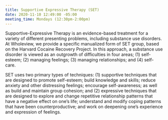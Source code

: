 ```yaml
---
title: Supportive Expressive Therapy (SET)
date: 2020-11-10 12:49:00 -05:00
meeting_time: Mondays (12:30pm-2:00pm)
---
```


Supportive-Expressive Therapy is an evidence-based treatment for a variety of different presenting problems, including substance use disorders. At Wholeview, we provide a specific manualized form of SET group, based on the Harvard Cocaine Recovery Project. In this approach, a substance use disorder is viewed as an outgrowth of difficulties in four areas; (1) self-esteem; (2) managing feelings; (3) managing relationships; and (4) self-care. 

SET uses two primary types of techniques: (1) supportive techniques that are designed to promote self-esteem; build knowledge and skills; reduce anxiety and other distressing feelings; encourage self-awareness; as well as build and maintain group cohesion; and (2) expressive techniques that are designed to explore and change repetitive relationship patterns that have a negative effect on one’s life; understand and modify coping patterns that have been counterproductive; and work on deepening one’s experience and expression of feelings. 

